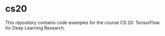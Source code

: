 # cs20
This repository contains code examples for the course CS 20: TensorFlow for Deep Learning Research.
